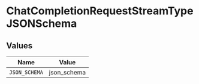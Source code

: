 # ChatCompletionRequestStreamTypeJSONSchema


## Values

| Name          | Value         |
| ------------- | ------------- |
| `JSON_SCHEMA` | json_schema   |